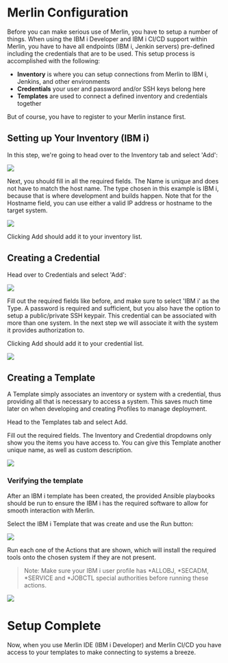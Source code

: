 #  Merlin Configuration

Before you can make serious use of Merlin, you have to setup a number of things. When using the IBM i Developer and IBM i CI/CD support within Merlin, you have to have all endpoints (IBM i, Jenkin servers) pre-defined including the credentials that are to be used. This setup process is accomplished with the following:

* **Inventory** is where you can setup connections from Merlin to IBM i, Jenkins, and other environments
* **Credentials** your user and password and/or SSH keys belong here
* **Templates** are used to connect a defined inventory and credentials together

But of course, you have to register to your Merlin instance first.

## Setting up Your Inventory (IBM i)

In this step, we're going to head over to the Inventory tab and select 'Add':

![](../images/home/home-1.png)

Next, you should fill in all the required fields. The Name is unique and does not have to match the host name. The type chosen in this example is IBM i, because that is where development and builds happen. Note that for the Hostname field, you can use either a valid IP address or hostname to the target system.

![](../images/home/home-2.png)

Clicking Add should add it to your inventory list.

## Creating a Credential

Head over to Credentials and select 'Add':

![](../images/home/home-3.png)

Fill out the required fields like before, and make sure to select 'IBM i' as the Type. A password is required and sufficient, but you also have the option to setup a public/private SSH keypair. This credential can be associated with more than one system.  In the next step we will associate it with the system it provides authorization to.

Clicking Add should add it to your credential list.

![](../images/home/home-4.png)

## Creating a Template

A Template simply associates an inventory or system with a credential, thus providing all that is necessary to access a system. This saves much time later on when developing and creating Profiles to manage deployment.

Head to the Templates tab and select Add.

Fill out the required fields. The Inventory and Credential dropdowns only show you the items you have access to. You can give this Template another unique name, as well as custom description.

![](../images/home/home-5.png)

### Verifying the template

After an IBM i template has been created, the provided Ansible playbooks should be run to ensure the IBM i has the required software to allow for smooth interaction with Merlin.

Select the IBM i Template that was create and use the Run button:

![](../images/home/home-6.png)

Run each one of the Actions that are shown, which will install the required tools onto the chosen system if they are not present.  

> Note: Make sure your IBM i user profile has *ALLOBJ, *SECADM, *SERVICE and *JOBCTL special authorities before running these actions. 

![](../images/home/home-7.png)

# Setup Complete

Now, when you use Merlin IDE (IBM i Developer) and Merlin CI/CD you have access to your templates to make connecting to systems a breeze.
